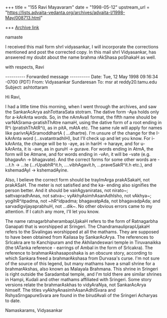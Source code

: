 +++
title = "155 Ravi Mayavaram"
date = "1998-05-12"
upstream_url = "https://lists.advaita-vedanta.org/archives/advaita-l/1998-May/008713.html"

+++
[Archive link](https://lists.advaita-vedanta.org/archives/advaita-l/1998-May/008713.html)

namaste

I received this mail form shrI vidyasankar, I will incorporate the
corrections mentioned and post the corrected copy. In this mail shrI
Vidyasankar, has answered my doubt about the name brahma rAkShasa
poShakaH as well.

with respects,
Ravi


---------- Forwarded message ----------
Date: Tue, 12 May 1998 09:16:34 -0700 (PDT)
From: Vidyasankar Sundaresan <vidya at cco.caltech.edu>
To: msr at reddy20.tamu.edu
Subject: ashtottaram

Hi Ravi,

I had a little time this morning, when I went through the archives, and
saw the SankarAcArya ashTottaraSata stotram. The dative form -Aya holds
only for a-kArAnta words. So, in the nAmAvalI format, the fifth name
should be varNASrama-pratishThAtre namaH, using the dative form of a root
ending in R^i (pratishThAtR^i), as in pitA, mAtA etc. The same rule will
apply for names like parivrAjASramoddhartA ( ...dhartre). I'm unsure of
the change for the I-kArAnta word (...svatantradhIH), but I'll check up
and let you know. For i-kArAnta, the change will be to -aye, as in hariH
-> haraye, and for u-kArAnta, it is -ave, as in guruH -> gurave. For words
ending in AtmA, the form will be Atmane, and for words ending in -vAn, it
will be -vate (e.g. bhagavAn -> bhagavate). And the correct forms for some
other words are -  ...t.h -> ...te (...rUpabhR^it.h, ....vibhAgavit.h,
...praveSakR^it.h etc.), and kshemadAyI -> kshemadAyine.

Also, I believe the correct form should be trayImArga prakASakaH, not
prakASaH. The meter is not satisfied and the ka- ending also signifies the
person better. And it should be vairAgyaniratas, not nirato~;
sattvapradhAnas, not satva~; vyAkhyAsimhAsanAdhIsho, not vAkhya~;
yogihR^itpadma, not ~hR^idpadma; bhagavatpAda, not bhagavadpAda; and
sarvadigvijayaprabhuH, not ...dik~. No other obvious errors came to my
attention. If I catch any more, I'll let you know.

The name ratnagarbhaherambapUjakaH refers to the form of Ratnagarbha
Ganapati that is worshipped at Sringeri. The ChandramauliprapUjakaH refers
to the Sivalingas worshipped at all the mathams. They are supposed to have
been obtained from Kailasa by SankarAcArya. The references to SrIcakra are
to Kanchipuram and the Akhilandeswari temple in Tiruvanaikka (the
tATanka reference - earrings of Ambal in the form of SrIcakra). The
reference to brahmarAkshasaposhaka is an obscure story, according to which
Sankara freed a brahmarAkshasa from Durvasa's curse. I'm not sure of the
source of this legend, but many mathams have a small shrine for a
brahmarAkshas, also known as Malayala Brahmana. This shrine in Sringeri is
right outside the Saradambal temple, and I'm told there are similar
shrines in Hampi, Kudali and other mathams affiliated with Sringeri. Some
story versions relate the brahmarAskhas to vidyAraNya, not SankarAcArya
himself. The titles vyAkhyAnasimhAsanAdhISvara and RshyaSrngapureSvara
are found in the birudAvali of the Sringeri Acharyas to date.

Namaskarams,
Vidyasankar

